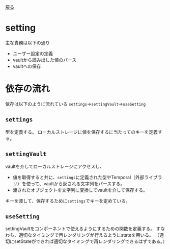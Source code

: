 [戻る](../README.md)

# setting

主な責務は以下の通り

- ユーザー設定の定義
- vaultから読み出した値のパース
- vaultへの保存

# 依存の流れ

依存は以下のように流れている
`settings`->`settingVault`->`useSetting`

## `settings`

型を定義する。
ローカルストレージに値を保存するに当たってのキーを定義する。

## `settingVault`

vaultを介してローカルストレージにアクセスし、

- 値を取得すると共に、`settings`に定義された型やTemporal（外部ライブラリ）を使って、vaultから返される文字列をパースする。
- 渡されたオブジェクトを文字列に変換してvaultを介して保存する。

キーを渡して、保存するために`settings`でキーを定めている。

## `useSetting`

settingVaultをコンポーネントで使えるようにするための関数を定義する。
すなわち、適切なタイミングで再レンダリングが行えるようにstateを用いる。
（適切にsetStateができれば適切なタイミングで再レンダリングできるはずである。）
